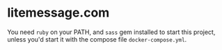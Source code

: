 # litemessage.com

You need `ruby` on your PATH, and `sass` gem installed to start this project, unless you'd start it with the compose file `docker-compose.yml`.
